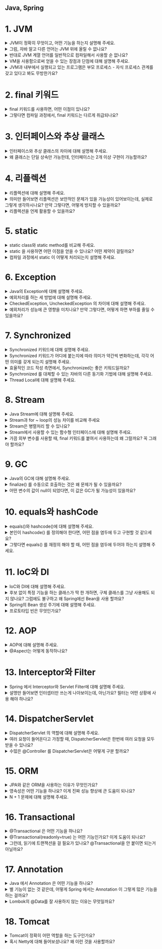 ## Java, Spring

# 1. JVM

<details>
<summary>JVM이 정확히 무엇이고, 어떤 기능을 하는지 설명해 주세요.</summary>

- JVM은 자바 바이트코드를 실행해주는 가상 머신으로, 자바 프로그램의 런타임 환경을 제공하는 역할을 합니다. 작성된 자바 코드는 컴파일되면 `.class`라는 바이트코드로 변환되고, 이 바이트코드를 실제 머신 코드로 변환해서 실행해주는 것이 JVM입니다.

- 이 과정을 통해 자바는 플랫폼 독립성을 가지게 되고, Write Once, Run Anywhere를 실현할 수 있습니다. (한 번만 작성하면 어디서든 실행 가능!)

![img_jyj.png](img%2Fimg_jyj.png)

</details>

<details>
<summary>그럼, 자바 말고 다른 언어는 JVM 위에 올릴 수 없나요?</summary>

- 가능합니다. JVM은 바이트코드를 실행하는 범용 실행 환경이기 때문에, Kotlin, Groovy, Scala 같은 언어들도 JVM 위에서 실행될 수 있습니다.

</details>

<details>
<summary>반대로 JVM 계열 언어를 일반적으로 컴파일해서 사용할 순 없나요?</summary>

- 기본적으로는 JVM 언어는 JVM 바이트코드를 생성하도록 설계되어 있어서, 일반적인 네이티브 바이너리로 바로 컴파일해서 실행하는 건 어렵습니다.

- 하지만 예외적으로 GraalVM이나 Kotlin/Native와 같은 도구를 사용하면 JVM 언어도 네이티브 바이너리로 컴파일이 가능합니다. 코드를 JVM 없이 실행할 수 있도록 모든 기능을 컴파일 타임에 고정해서 미리 만들어 줍니다.

- 다만 이 경우 JVM의 GC, 런타임 최적화 같은 이점은 포기해야 합니다. JVM의 주요 이점은 "런타임 환경"에서 제공하는 것이고, GC(가비지 컬렉션)는 더 이상 사용되지 않는 메모리를 자동으로 회수하는 기능이며, JIT 컴파일 최적화도 있습니다.

</details>

<details>
<summary>VM을 사용함으로써 얻을 수 있는 장점과 단점에 대해 설명해 주세요.</summary>

- 장점은 플랫폼 독립성과 안정성, 런타임 최적화입니다. JVM만 있다면 어떤 운영체제에서도 자바 코드를 실행할 수 있고, 런타임 중 JIT 컴파일러를 통해 코드가 최적화되기도 합니다. 또한 JVM이 예외 처리나 메모리 관리(GC)를 담당하므로 개발자는 비즈니스 로직에 집중할 수 있습니다.

- 단점은 성능과 자원 사용 측면입니다. VM 위에서 동작하다 보니 네이티브 코드보다는 실행 속도가 느리고, JVM 자체도 메모리와 CPU 자원을 별도로 사용하기 때문에 무거운 환경에서는 부담이 될 수 있습니다.

</details>

<details>
<summary>JVM과 내부에서 실행되고 있는 프로그램은 부모 프로세스 - 자식 프로세스 관계를 갖고 있다고 봐도 무방한가요?</summary>

- 아니요, 일반적으로는 부모-자식 프로세스 관계가 아닙니다.

- 실제 관계는 JVM이 하나의 프로세스로 실행되고, Java 애플리케이션은 JVM 내부의 스레드로 실행되는 단일 프로세스 - 스레드 관계입니다.

- 예외 상황으로는 ProcessBuilder를 사용하여 외부 프로세스를 실행하는 경우에만 JVM이 부모 프로세스가 됩니다. 장점은 스레드가 자원 공유를 통해 효율적으로 통신하고 작업 처리할 수 있다는 점입니다.

</details>

# 2. final 키워드

<details>
<summary>final 키워드를 사용하면, 어떤 이점이 있나요?</summary>

- final 키워드는 불변성을 보장하기 때문에 코드 안정성이 증가합니다. 특히 안전한 공유 객체가 되어 멀티스레드 환경에서 동기화 문제를 줄일 수 있습니다.

- 핵심 기능으로는 final 변수는 값 변경을 방지하여 상수화하고, final 메서드는 오버라이딩을 방지하며, final 클래스는 상속을 방지합니다. 이렇게 해서 안전한 공유 객체로 사용할 수 있습니다.

</details>

<details>
<summary>그렇다면 컴파일 과정에서, final 키워드는 다르게 취급되나요?</summary>

- 네, final 키워드는 컴파일 과정에서 특별하게 취급됩니다. final이 붙은 기본형 상수나 문자열 상수는 컴파일 시점에 값이 코드에 직접 삽입됩니다. 이런 것을 compile-time constant라고 부르며, JVM은 해당 클래스를 로딩하지 않고도 값을 사용할 수 있습니다.

</details>

# 3. 인터페이스와 추상 클래스

<details>
<summary>인터페이스와 추상 클래스의 차이에 대해 설명해 주세요.</summary>

- 인터페이스와 추상 클래스 모두 다형성을 제공하지만, 목적과 구조가 다릅니다.

- 추상 클래스는 상속받을 클래스들이 공통으로 가지는 메서드와 필드가 많아 중복 멤버 통합이 필요할 때 사용합니다. extends 키워드를 사용하고 단일 상속만 가능하며, 공통 기능을 제공하여 재사용성을 향상시킵니다.

- 인터페이스는 애플리케이션의 기능을 정의해야 하지만 그 구현 방식이나 대상에 대해 추상화할 때 사용합니다. implements 키워드를 사용하고 다중 구현이 가능하며, 클래스와 별도로 구현 객체가 같은 동작을 한다는 것을 보장합니다.

</details>

<details>
<summary>왜 클래스는 단일 상속만 가능한데, 인터페이스는 2개 이상 구현이 가능할까요?</summary>

- 클래스 단일 상속 제한 이유는 다이아몬드 문제 때문입니다. 두 개 이상의 클래스에서 상속받을 때 같은 메서드가 구현되어 있을 경우, 자식 클래스에 어떤 메서드를 상속받아야 하는지 모호해지는 문제가 발생할 수 있고, 상속 구조가 복잡해져 유지보수가 어려워집니다.

- 인터페이스 다중 구현이 가능한 이유는 메서드 구현을 강제하지만, 메서드의 구현은 자식 클래스가 담당하기 때문입니다. 메서드 충돌 시 오버라이딩을 통해 충돌을 해결할 수 있고, "동일한 실행"을 보장하기 위한 계약이므로 다중 구현이 자연스럽습니다.

</details>

# 4. 리플렉션

<details>
<summary>리플렉션에 대해 설명해 주세요.</summary>

- 리플렉션(Reflection)은 실행 시간(런타임)에 클래스, 메서드, 필드 등의 정보를 동적으로 조회하고 조작할 수 있는 기능입니다. 특히 스프링 프레임워크에서는 리플렉션을 사용해서 많은 핵심 기능들을 구현합니다. 의존성 주입 등이 대표적인 예시입니다.

</details>

<details>
<summary>의미만 들어보면 리플렉션은 보안적인 문제가 있을 가능성이 있어보이는데, 실제로 그렇게 생각하시나요? 만약 그렇다면, 어떻게 방지할 수 있을까요?</summary>

- 네, 리플렉션을 사용하면 기본적으로 접근할 수 없는 private 필드나 메서드에 접근하고 이를 수정할 수 있습니다. 클래스 설계자가 의도한 방식이 아니기 때문에 보안에 취약점이 발생할 수 있습니다.

- 또한 리플렉션을 사용하여 특정 부분을 동적으로 변경해 악성 코드를 삽입하거나 실행할 수 있습니다. 이를 방지하기 위해 보안관리자를 활성화하여 리플렉션을 사용할 수 있는 코드와 사용할 수 없는 코드를 구분하거나, setAccessible(false)로 하여 꼭 필요한 경우에만 공개합니다.

</details>

<details>
<summary>리플렉션을 언제 활용할 수 있을까요?</summary>

- 리플렉션은 주로 프레임워크와 라이브러리 개발에서 많이 사용됩니다. 스프링 프레임워크의 경우 의존성 주입(DI)이나 AOP 프록시 생성 시 클래스 정보를 동적으로 분석하여 빈을 생성하고 주입하는 데 활용합니다.
    - 스프링에서 리플렉션 동작 과정을 자세히 보면, 먼저 @Component나 @Service 같은 어노테이션이 붙은 클래스를 스캔할 때 리플렉션을 사용하여 해당 클래스의 메타데이터를 읽어옵니다. 그 다음 @Autowired나 @Resource 같은 의존성 주입 시에는 리플렉션으로 필드나 생성자의 타입 정보를 분석하여 적절한 빈을 찾아서 주입합니다.
    - AOP의 경우 @Transactional 같은 어노테션이 붙은 메서드를 찾기 위해 리플렉션으로 메서드 정보를 분석하고, 프록시 객체를 생성할 때도 원본 메서드의 시그니처를 리플렉션으로 파악하여 메서드 호출을 가로채는 구조를 만듭니다.

- 또한 JUnit과 같은 테스트 프레임워크에서는 테스트 클래스의 메서드를 동적으로 찾아서 실행하거나, Mockito 같은 모킹 라이브러리에서는 프록시 객체를 생성할 때 리플렉션을 사용합니다.

</details>

# 5. static

<details>
<summary>static class와 static method를 비교해 주세요.</summary>

- static class는 주로 내부 클래스에서 사용되며, 외부 클래스의 인스턴스 없이 독립적으로 동작할 수 있도록 합니다. 외부 참조 문제를 해결하여 외부 인스턴스 참조로 인한 메모리 누수 현상을 방지하고, 클래스 정의를 위한 것입니다.

- static method는 특정 객체가 아닌 클래스 자체에서 호출할 수 있는 메서드로, 주로 유틸리티 함수나 공통 기능을 구현하는 데 사용됩니다. 특정 동작을 수행하는 것이고, 두 개 모두 인스턴스 없이 호출 가능하다는 공통점이 있습니다.

</details>

<details>
<summary>static 을 사용하면 어떤 이점을 얻을 수 있나요? 어떤 제약이 걸릴까요?</summary>

- 이점으로는 메모리 최적화가 있습니다. 객체를 생성하지 않고도 멤버에 접근할 수 있어 성능 향상의 이점이 있고, 고정된 영역만 사용하여 메모리 낭비를 방지할 수 있습니다.

- 제약으로는 메모리 누수 가능성이 있습니다. static으로 선언된 멤버는 JVM의 heap 영역이 아닌 method area에 저장되고 GC의 대상이 아니므로 메모리 누수가 발생할 수 있습니다. 또한 객체지향 원칙을 위반하고, 프로그램 종료 시까지 메모리가 할당되어 남발 시 메모리와 프로그램 성능이 저하될 수 있습니다.

</details>

<details>
<summary>컴파일 과정에서 static 이 어떻게 처리되는지 설명해 주세요.</summary>

- 컴파일 단계에서 .class 파일에 static 멤버가 존재하면, 객체 생성 없이도 접근 가능하도록 바이트 코드가 생성됩니다. JVM이 실행될 때는 Method Area에 static 멤버가 저장되고 런타임 시에 static 멤버는 객체 생성과 관계없이 접근이 가능합니다. 메모리 할당은 객체가 heap 영역 메모리에 올라가기 전에 호출해서 사용할 수 있습니다.

</details>

# 6. Exception

<details>
<summary>Java의 Exception에 대해 설명해 주세요.</summary>

- Exception은 프로그램 실행 중에 발생할 수 있는 오류 상황을 처리하기 위한 Java의 메커니즘입니다. 예외의 정의는 사용자의 조작이나 개발자의 코딩 실수 등으로 발생하는 오류이고, 예외 처리의 목적은 프로그램이 비정상적으로 종료되는 것을 방지하고, 오류 상황에 대한 적절한 대응을 하는 것입니다.

</details>

<details>
<summary>예외처리를 하는 세 방법에 대해 설명해 주세요.</summary>

- 첫 번째는 예외 복구입니다. 예외 상황을 파악하고 문제를 해결해서 정상 상태로 되돌려놓는 방법으로, 예외가 발생하더라도 일정 수만큼 재시도하여 예외 복구를 시도합니다.

- 두 번째는 예외 처리 회피입니다. 예외 처리를 직접 담당하지 않고 호출한 쪽으로 던져 회피하는 방법으로, 호출한 쪽에서 예외를 처리하는 것이 바람직할 때 사용합니다.

- 세 번째는 예외 전환입니다. 회피 방법과 비슷하게 메서드 밖으로 예외를 던지지만, 더 명확한 의미를 가진 예외로 변경해서 예외를 던지는 방법입니다.

</details>

<details>
<summary>CheckedException, UncheckedException 의 차이에 대해 설명해 주세요.</summary>

- CheckedException은 개발자가 반드시 예외처리해야 하는 오류입니다. 미처리 시 컴파일 에러가 발생하고, 복구 가능성이 있는 예외로 IOException, SQLException 등이 대표적입니다.

- UncheckedException은 예외처리를 하지 않아도 컴파일 에러가 발생하지 않습니다. RuntimeException 클래스를 상속받는 예외들로, 복구 가능성이 없는 예외로 NullPointerException, ArrayIndexOutOfBoundsException 등이 대표적입니다. 예상치 못한 상황에서 발생하는 것이 아니므로 굳이 예외 처리를 강제하지 않습니다.

</details>

<details>
<summary>예외처리가 성능에 큰 영향을 미치나요? 만약 그렇다면, 어떻게 하면 부하를 줄일 수 있을까요?</summary>

- 네, 예외처리가 성능에 영향을 미칠 수 있습니다. 성능 영향 요인으로는 스택 트레이스 캡처가 있습니다. JVM이 exception handler가 포함된 메서드를 찾기 위해 call stack을 검색하는 비용이 발생하고, 예외 객체 생성으로 인한 오버헤드가 있습니다.

- 부하를 줄이는 방법으로는 입력 값을 사전에 검증하여 예외 발생을 최소화하고, 예외 객체를 캐싱하여 재사용하며, 예외를 정상적인 제어 흐름으로 사용하지 않는 것입니다. 또한 커스텀 예외에서 fillInStackTrace를 오버라이드하여 스택 트레이스 생성 비용을 줄일 수 있습니다.

</details>

# 7. Synchronized

<details>
<summary>Synchronized 키워드에 대해 설명해 주세요.</summary>

- Synchronized 키워드는 자바에서 멀티스레드 환경에서 동기화를 보장하기 위해 사용하는 키워드입니다. 동작 원리는 공유자원에 여러 스레드가 동시에 접근하지 못하도록 락을 걸어 데이터 일관성을 유지하는 것입니다. 임계 영역(Critical Section)은 공유데이터가 사용되는 부분을 의미하며, 자바에서는 이 부분에 synchronized 키워드를 사용합니다.

</details>

<details>
<summary>Synchronized 키워드가 어디에 붙는지에 따라 의미가 약간씩 변화하는데, 각각 어떤 의미를 갖게 되는지 설명해 주세요.</summary>

- synchronized method는 인스턴스 단위로 lock을 걸지만, synchronized 키워드가 붙은 메소드들에 대해서만 lock을 공유합니다. synchronized 메소드를 호출하는 순간, 모든 synchronized 메소드에 lock이 걸려 다른 스레드가 어떠한 synchronized 메소드를 호출할 수 없습니다.

- static synchronized method는 인스턴스가 아닌 클래스 단위로 lock을 공유합니다. 인스턴스 단위에 거는 lock은 공유되지 않아 동기화 이슈가 발생할 수 있습니다.

- synchronized block은 synchronized 인자 값으로 this를 사용하면 block을 통해 만들어진 스레드는 lock을 공유하고, static이 추가되면 클래스 단위로 lock을 공유합니다.

</details>

<details>
<summary>효율적인 코드 작성 측면에서, Synchronized는 좋은 키워드일까요?</summary>

- 멀티스레드 환경에서 데이터 정합성을 유지해야 하는 상황이라면 좋은 키워드입니다. 하지만 주의사항이 있습니다. 락을 획득하고 해제하는 과정에서 성능 저하가 발생하고, 경합 상태에서 병목이 심해지는 경향이 있으며, 단순한 읽기 작업에서도 불필요한 lock이 적용되면 속도 저하가 발생합니다. 또한 스레드 대기와 데드락의 위험성이 존재합니다. 결론적으로 상황에 맞게 사용해야 하며, 과도한 동기화는 성능 저하를 일으킬 수 있습니다.

</details>

<details>
<summary>Synchronized 를 대체할 수 있는 자바의 다른 동기화 기법에 대해 설명해 주세요.</summary>

- Concurrent Collections을 활용한 방법이 있습니다. 이를 통해 멀티스레드 환경에서 안전한 컬렉션 관리를 수행할 수 있으며, 읽기와 쓰기 병행 작업이 많을 때 synchronized보다 효율적입니다.

- Atomic 패키지를 활용하여 thread-safe한 연산을 수행할 수 있습니다. CAS(Compare-And-Swap) 연산을 통해 동기화를 제공합니다.

- ReentrantLock은 synchronized보다 더 유연한 락 관리가 가능하고, 공정성(fairness) 설정, 타임아웃 설정 등을 지원합니다.

- ReadWriteLock은 읽기와 쓰기를 분리하여 성능을 향상시킬 수 있습니다.

- CompletableFuture는 비동기 프로그래밍을 통한 동시성 처리를 제공합니다.

</details>

<details>
<summary>Thread Local에 대해 설명해 주세요.</summary>

- ThreadLocal은 Java에서 지원하는 Thread Safe한 기술로, 멀티 스레드 환경에서 각각의 스레드가 개별적으로 데이터를 저장하고 관리할 수 있도록 도와줍니다. 핵심 특징으로는 각 스레드가 별도의 저장공간을 할당받아 각 상태를 가질 수 있고, 멀티스레드 환경에서도 데이터 충돌 없이 안전하게 사용할 수 있습니다.

- 주의사항으로는 WAS 환경에서 Thread pool 기반으로 동작하므로 ThreadLocal 사용 후 비워주지 않으면 다른 사용자가 기존에 세팅된 ThreadLocal의 데이터를 공유할 수 있습니다. 메모리 누수 방지를 위해 Thread의 사용이 끝나는 시점에 ThreadLocal을 초기화할 필요가 있습니다. 사용처로는 Spring Security 내 context 보관 등이 있습니다.

</details>

# 8. Stream

<details>
<summary>Java Stream에 대해 설명해 주세요.</summary>

- Stream은 데이터 처리 파이프라인을 위한 API입니다. 특징으로는 함수형 프로그래밍 스타일을 지원하고, 지연 평가(Lazy Evaluation)로 최종 연산이 호출될 때까지 실제 처리를 지연하며, 불변성으로 원본 데이터를 변경하지 않고, 재사용 불가로 한 번 사용된 Stream은 재사용할 수 없습니다. 구조는 생성 → 가공(filter, map 등) → 소비의 파이프라인 구조를 가집니다.

</details>

<details>
<summary>Stream과 for ~ loop의 성능 차이를 비교해 주세요</summary>

- 일반적으로 Stream이 for loop보다 더 느립니다. 성능 차이 이유로는 for loop는 개념이 오래되어 JVM 내부에서 최적화가 잘 되어 있지만, Stream은 함수형 프로그래밍 특징인 불변성을 위해 복사를 해 메모리 증가, 오버헤드 등으로 속도가 느립니다.

- 구체적 비교로는 원시타입의 경우 for loop가 압도적으로 빠르고, 참조 데이터(ArrayList 등)의 경우도 for loop가 더 빠르지만 크게 차이가 나지 않습니다. 결론적으로 단순한 반복 작업은 for loop가 유리하지만, 복잡한 데이터 처리나 가독성이 중요한 경우는 Stream이 유리합니다.

</details>

<details>
<summary>Stream은 병렬처리 할 수 있나요?</summary>

- 네, 병렬처리를 할 수 있습니다. 병렬처리 방법으로는 parallel() 메서드로 기존 Stream에 병렬 처리를 적용하거나, parallelStream()으로 병렬 처리가 적용된 Stream을 생성할 수 있습니다.

- 내부 동작은 Fork와 Join Framework를 사용하여 병렬 처리를 진행하고, 장점은 개발자가 직접 스레드나 스레드 풀을 생성 및 관리하지 않고 메서드로 간단하게 병렬처리를 진행할 수 있다는 점입니다. 주의사항은 모든 상황에서 병렬 처리가 유리하지는 않으며, 데이터 크기와 연산 복잡도를 고려해야 합니다.

</details>

<details>
<summary>Stream에서 사용할 수 있는 함수형 인터페이스에 대해 설명해 주세요.</summary>

- 총 4가지의 주요 함수형 인터페이스가 있습니다. Predicate<T>는 주어진 입력을 받아 true 또는 false를 반환하는 인터페이스로 filter() 메서드에서 주로 사용합니다.

- Function<T, R>은 입력을 받아 다른 타입의 출력을 반환하는 함수형 인터페이스로 map() 메서드에서 주로 사용합니다.

- Supplier<T>는 매개변수 없이 값을 반환해주는 인터페이스로 generate() 메서드에서 주로 사용합니다.

- Consumer<T>는 입력을 받아 처리하지만 반환값이 없는 인터페이스로 forEach() 메서드에서 주로 사용합니다.

</details>

<details>
<summary>가끔 외부 변수를 사용할 때, final 키워드를 붙여서 사용하는데 왜 그럴까요? 꼭 그래야 할까요?</summary>

- 람다 표현식이나 익명 클래스에서 외부 변수를 캡처할 때 final이 필요합니다. 이유는 지역 변수는 스택에 저장되지만, 람다는 힙에 저장되어 수명이 다르기 때문입니다. final로 선언하면 값이 변경되지 않음을 보장하여 안전하게 캡처할 수 있습니다. 가독성과 명확성을 위해 명시적으로 final을 사용하는 것이 좋습니다.

</details>

# 9. GC

<details>
<summary>Java의 GC에 대해 설명해 주세요.</summary>

- 가비지 컬렉션(GC)은 JVM의 Heap 영역에서 필요없게 된 메모리 객체를 모아 주기적으로 제거하는 프로세스입니다. 핵심 특징으로는 자동 메모리 관리로 C/C++과 달리 프로그래머가 수동으로 메모리 할당과 해제를 하지 않아도 되고, 메모리 누수 방지로 개발자가 메모리 관리에 신경 쓰지 않고 개발에 집중할 수 있으며, 객체 참조 상태 기반으로 객체가 참조되고 있는 상태 여부로 제거 대상을 결정합니다.

- 다양한 GC 알고리즘을 설정을 통해 Java에 적용할 수 있고(Serial, Parallel, CMS, G1, ZGC 등), 다른 언어에도 내장되어 있습니다. 파이썬, JS, GO 언어 등에도 GC 기능이 내장되어 있습니다.

- 단점으로는 예측 불가능성으로 메모리가 정확히 언제 해제되는지 알 수 없어 제어하기 어렵고, STW(Stop The World)로 GC 동작 중에는 다른 동작이 멈춰 오버헤드가 발생하며, CPU 오버헤드로 GC 자체가 CPU 자원을 사용한다는 점이 있습니다.

</details>

<details>
<summary>finalize() 를 수동으로 호출하는 것은 왜 문제가 될 수 있을까요?</summary>

- finalize()는 GC에 의해 객체가 제거될 때 자동으로 실행되는 메서드입니다. 수동 호출 시 문제점으로는 예측 불가한 실행으로 어떤 스레드가 실행하는지 예측이 불가능하고, GC 스케줄링 방해로 GC가 객체를 수집하지 않으려 하여 정상적으로 호출되지 않을 수 있으며, 객체 부활로 finalize()에서 객체를 다시 참조하게 되면 예상치 못하게 객체가 다시 살아날 수 있습니다.

- 또한 동시성 문제로 여러 스레드에서 동시에 호출 시 동시성 문제가 야기될 수 있고, 보안 취약점으로 finalize() 내의 예외는 JVM에 의해 잡히지 않습니다. 대안으로는 Java 9부터 deprecated되었으며, Cleaner, AutoCloseable 인터페이스, try-with-resources 사용을 권장합니다.

</details>

<details>
<summary>어떤 변수의 값이 null이 되었다면, 이 값은 GC가 될 가능성이 있을까요?</summary>

- 상황에 따라 GC가 될 가능성이 있습니다. GC 대상이 되는 경우로는 객체가 null인 경우 참조가 끊어진 객체이고, 블록 실행 종료 후 블록 내에서 생성된 객체이며, 부모 객체가 null인 경우 포함되는 자식 객체입니다.

- GC 대상이 되지 않는 경우로는 null이 되었지만 다른 참조가 남아있는 경우 다른 변수나 객체가 여전히 참조하고 있는 경우입니다. 예시로는 Object obj1 = new Object(); Object obj2 = obj1; obj1 = null; 이렇게 하면 obj1만 null이 되지만, obj2가 여전히 참조하고 있어서 이 경우 객체는 GC 대상이 아닙니다.

</details>

# 10. equals와 hashCode

<details>
<summary>equals()와 hashcode()에 대해 설명해 주세요.</summary>

- equals()는 객체 간 논리적 동등성을 비교하는 메서드입니다. 기본적으로 Object 클래스의 equals() 메서드는 '==' 연산자와 동일하게 참조 비교를 수행하고, 객체 내용을 비교하려면 equals()를 오버라이딩해야 합니다.

- hashCode()는 객체의 해시 값을 반환하는 메서드로, HashMap, HashSet, HashTable 등에서 사용됩니다. 중요한 계약으로는 equals()가 참인 객체들은 반드시 hashCode()도 동일한 값을 반환해야 한다는 것입니다. 예시로는 String.class에서도 equals()를 재정의해 같은 객체거나 문자열 비교 시 같은 값일 때 true를 반환합니다.

</details>

<details>
<summary>본인이 hashcode() 를 정의해야 한다면, 어떤 점을 염두에 두고 구현할 것 같으세요?</summary>

- equals()와의 일관성을 유지할 수 있도록 equals()가 true를 반환한 경우 hashCode()도 동일해야 한다는 것입니다. 객체가 변하지 않았을 때 해시 값도 변하지 않도록 고려하여 작성할 것 같습니다.

- 또한 좋은 해시 분포를 위해 다양한 값들이 균등하게 분포되도록 구현하고, 빠른 계산이 가능하도록 효율적인 알고리즘을 사용하며, null 값에 대한 안전한 처리를 해야 합니다. 해시 충돌의 경우 equals()가 달라도 hashCode() 값은 같을 수 있으므로 LinkedList 형태로 객체를 추가하는 방식을 고려해야 합니다.

</details>

<details>
<summary>그렇다면 equals() 를 재정의 해야 할 때, 어떤 점을 염두에 두어야 하는지 설명해 주세요.</summary>

- 5가지 일반 규약을 준수해야 합니다. 반사성으로 x.equals(x)는 true여야 하고, 대칭성으로 x.equals(y)가 true면 y.equals(x)도 true여야 하며, 추이성으로 x.equals(y)가 true이고 y.equals(z)가 true면 x.equals(z)도 true여야 합니다. 일관성으로 x.equals(y)를 여러 번 호출해도 항상 같은 결과여야 하고, null 아님으로 x.equals(null)은 false여야 합니다.

- hashCode() 계약으로 반드시 hashCode()도 재정의해야 하고, instanceof 연산자로 올바른 타입인지 확인해야 합니다. fail-fast 최적화로 가능하면 getClass() 대신 instanceof를 사용하여 상속 관계를 고려해야 합니다.

</details>

# 11. IoC와 DI

<details>
<summary>IoC와 DI에 대해 설명해 주세요.</summary>

- IoC(Inversion of Control, 제어의 역전)는 개발자가 직접 관리하던 객체의 생성과 제어 흐름을 프레임워크나 컨테이너에 위임한다는 개념입니다. 객체의 생성, 초기화, 생명 주기 관리 등을 프레임워크가 처리하고, IoC 컨테이너(스프링 컨테이너)에 의해 관리됩니다.

- DI(Dependency Injection, 의존성 주입)는 빈 설정 정보를 바탕으로 컨테이너가 외부에서 객체를 생성해 필요한 클래스에 주입하는 패턴입니다. IoC의 구현 방식 중 하나이고, 주입 방식으로는 생성자 주입이 객체가 생성될 때 불변성을 유지할 수 있어 가장 권장되며, 수정자 주입은 선택적으로 의존성을 주입할 수 있고, 필드 주입은 의존성을 변경하기 어렵고 테스트가 어렵습니다. 장점은 모듈 간 결합도를 낮추고, 코드의 재사용성을 높인다는 점입니다.

</details>

<details>
<summary>후보 없이 특정 기능을 하는 클래스가 딱 한 개하면, 구체 클래스를 그냥 사용해도 되지 않나요? 그럼에도 불구하고 왜 Spring에선 Bean을 사용 할까요?</summary>

- 맞습니다. 그런 경우 구체 클래스를 직접 사용해도 된다고 생각합니다. 하지만 Spring에서 여전히 Bean을 등록해서 사용하는 것이 더 좋은 이유가 있습니다.

- 싱글톤 관리로 객체가 한 번만 생성되어 재사용되는 싱글톤 빈으로 관리되어 불필요한 객체 생성을 방지하고 성능 최적화를 할 수 있습니다. DI를 통한 결합도 감소로 타클래스 의존성을 낮출 수 있고, 객체 생명 주기 관리로 스프링이 객체의 생명 주기를 관리합니다. 부가 기능 추가로 로깅, 트랜잭션과 같은 부가 기능을 쉽게 추가할 수 있으며, 테스트 용이성으로 모킹과 테스트가 용이합니다.

</details>

<details>
<summary>Spring의 Bean 생성 주기에 대해 설명해 주세요.</summary>

- 스프링 컨테이너 생성 → Bean 생성 → 의존성 주입 → 초기화 콜백 → Bean 사용 → 소멸전 콜백 → 스프링 종료 순서로 진행됩니다.

- 초기화 콜백(init)은 Bean 생성 + 의존성 주입 후 초기화 콜백이 호출되고, 소멸 전 콜백(destroy)은 스프링 종료 전, Bean 소멸 직전에 호출됩니다.

- 각 단계별 역할로는 Bean 생성에서 클래스의 인스턴스를 생성하고, 의존성 주입에서 필요한 의존성을 주입하며, 초기화에서 Bean이 사용되기 전 필요한 초기화 작업을 수행합니다. 사용 단계에서 실제 비즈니스 로직에서 Bean을 사용하고, 소멸에서 Bean이 소멸되기 전 정리 작업을 수행합니다.

</details>

<details>
<summary>프로토타입 빈은 무엇인가요?</summary>

- 프로토타입 빈은 스프링에서 빈을 등록하면 기본적으로 싱글톤으로 만들어지는데, 이를 싱글톤이 아닌 하나의 빈으로 여러 개의 객체를 만들고 싶을 때 사용하는 것입니다.

- 특징으로는 매번 새로운 인스턴스를 요청할 때마다 새로운 객체를 생성하고, 생명 주기는 스프링 컨테이너가 관리하지 않습니다.

- 사용 시 주의사항으로는 @Resource나 @Autowired 등으로 의존관계 주입 후 프로토타입 빈을 가져오려면 싱글톤 빈처럼 작동하기 때문에 ApplicationContext.getBean()을 사용해서 다른 객체를 가져와야 합니다. 생명 주기가 관리되는 스프링 빈과 달리, 프로토타입 빈은 개발자가 직접 관리해야 합니다.

</details>

# 12. AOP

<details>
<summary>AOP에 대해 설명해 주세요.</summary>
</details>

<details>
<summary>@Aspect는 어떻게 동작하나요?</summary>
</details>

# 13. Interceptor와 Filter

<details>
<summary>Spring 에서 Interceptor와 Servlet Filter에 대해 설명해 주세요.</summary>
</details>

<details>
<summary>설명만 들어보면 인터셉터만 쓰는게 나아보이는데, 아닌가요? 필터는 어떤 상황에 사용 해야 하나요?</summary>
</details>

# 14. DispatcherServlet

<details>
<summary>DispatcherServlet 의 역할에 대해 설명해 주세요.</summary>
</details>

<details>
<summary>여러 요청이 들어온다고 가정할 때, DispatcherServlet은 한번에 여러 요청을 모두 받을 수 있나요?</summary>
</details>

<details>
<summary>수많은 @Controller 를 DispatcherServlet은 어떻게 구분 할까요?</summary>
</details>

# 15. ORM

<details>
<summary>JPA와 같은 ORM을 사용하는 이유가 무엇인가요?</summary>
</details>

<details>
<summary>영속성은 어떤 기능을 하나요? 이게 진짜 성능 향상에 큰 도움이 되나요?</summary>
</details>

<details>
<summary>N + 1 문제에 대해 설명해 주세요.</summary>
</details>

# 16. Transactional

<details>
<summary>@Transactional 은 어떤 기능을 하나요?</summary>
</details>

<details>
<summary>@Transactional(readonly=true) 는 어떤 기능인가요? 이게 도움이 되나요?</summary>
</details>

<details>
<summary>그런데, 읽기에 트랜잭션을 걸 필요가 있나요? @Transactional을 안 붙이면 되는거 아닐까요?</summary>
</details>

# 17. Annotation

<details>
<summary>Java 에서 Annotation 은 어떤 기능을 하나요?</summary>
</details>

<details>
<summary>별 기능이 없는 것 같은데, 어떻게 Spring 에서는 Annotation 이 그렇게 많은 기능을 하는 걸까요?</summary>
</details>

<details>
<summary>Lombok의 @Data를 잘 사용하지 않는 이유는 무엇일까요?</summary>
</details>

# 18. Tomcat

<details>
<summary>Tomcat이 정확히 어떤 역할을 하는 도구인가요?</summary>
</details>

<details>
<summary>혹시 Netty에 대해 들어보셨나요? 왜 이런 것을 사용할까요?</summary>
</details>